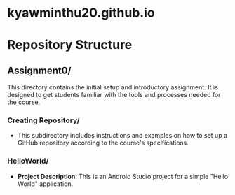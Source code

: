 # kyawminthu20.github.io

# Repository Structure

## Assignment0/
This directory contains the initial setup and introductory assignment. It is designed to get students familiar with the tools and processes needed for the course.

  ### Creating Repository/
  - This subdirectory includes instructions and examples on how to set up a GitHub repository according to the course's specifications.

  ### HelloWorld/
  - **Project Description**: This is an Android Studio project for a simple "Hello World" application.
  